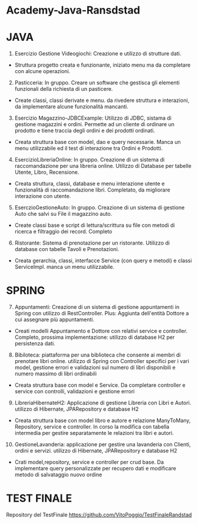 # Academy-Java-Ransdstad

# JAVA

1) Esercizio Gestione Videogiochi: Creazione e utilizzo di strutture dati.
- Struttura progetto creata e funzionante, iniziato menu ma da completare con alcune operazioni.

2) Pasticceria: In gruppo. Creare un software che gestisca gli elementi funzionali della richiesta di un pasticere. 
- Create classi, classi derivate e menu. da rivedere struttura e interazioni, da implementare alcune funzionalità mancanti.

3) Esercizio Magazzino-JDBCExample: Utilizzo di JDBC, sistama di gestione magazzini e ordini. Permette ad un cliente di ordinare un prodotto e tiene traccia degli ordini e dei prodotti ordinati.
- Creata struttura base con model, dao e query necessarie. Manca un menu utilizzabile ed il test di interazione tra Ordini e Prodotti.

4) EsercizioLibreriaOnline: In gruppo. Creazione di un sistema di raccomandazione per una libreria online. Utilizzo di Database per tabelle Utente, Libro, Recensione. 
- Creata struttura, classi, database e menu interazione utente e funzionalità di raccomandazione libri. Completato, da migliorare interazione con utente.


5) EserczioGestioneAuto: In gruppo. Creazione di un sistema di gestione Auto che salvi su File il magazzino auto. 
- Create classi base e script di lettura/scrittura su file con metodi di ricerca e filtraggio dei record. Completo

6) Ristorante: Sistema di prenotazione per un ristorante. Utilizzo di database con tabelle Tavoli e Prenotazioni. 
- Creata gerarchia, classi, interfacce Service (con query e metodi) e classi ServiceImpl. manca un menu utilizzabile.

# SPRING

7) Appuntamenti: Creazione di un sistema di gestione appuntamenti in Spring con utilizzo di RestController. Plus: Aggiunta dell'entità Dottore a cui assegnare più appuntamenti.
- Creati modelli Appuntamento e Dottore con relativi service e controller. Completo, prossima implementazione: utilizzo di database H2 per persistenza dati.

8) Bibiloteca: piattaforma per una biblioteca che consente ai membri di prenotare libri online. utilizzo di Spring con Controller specifici per i vari model, gestione errori e validazioni sul numero di libri disponibili e numero massimo di libri ordinabili
- Creata struttura base con model e Service. Da completare controller e service con controlli, validazioni e gestione errori

9) LibreriaHibernateH2: Applicazione di gestione Libreria con Libri e Autori. utilizzo di Hibernate, JPARepository e database H2
- Creata struttura base con model libro e autore e relazione ManyToMany, Repository, service e controller. In corso la modifica con tabella intermedia per gestire separatamente le relazioni tra libri e autori.

10) GestioneLavanderia: applicazione per gestire una lavanderia con Clienti, ordini e servizi. utilizzo di Hibernate, JPARepository e database H2
- Crati model,repository, service e controller per crud base. Da implementare query personalizzate per recupero dati e modificare metodo di salvataggio nuovo ordine

# TEST FINALE
Repository del TestFinale https://github.com/VitoPoggio/TestFinaleRandstad
